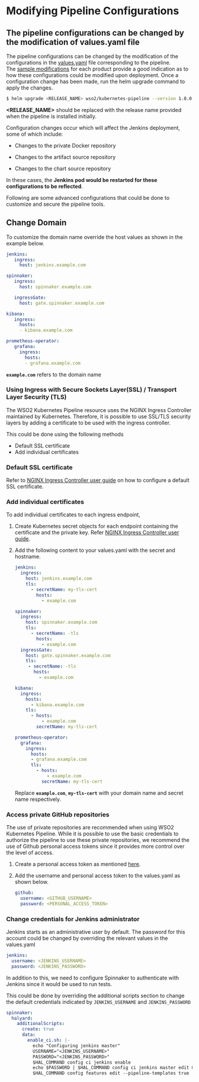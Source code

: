 # Modifying Pipeline Configurations

## The pipeline configurations can be changed by the modification of values.yaml file

The pipeline configurations can be changed by the modification of the
configurations in
the [values.yaml](https://github.com/wso2/kubernetes-pipeline/blob/master/kubernetes-pipeline/values.yaml) file
corresponding to the pipeline. The [sample
modifications](https://github.com/wso2/kubernetes-pipeline/tree/master/kubernetes-pipeline/samples)
for each product provide a good indication as to how these
configurations could be modified upon deployment. Once a configuration
change has been made, run the helm upgrade command to apply the changes.

``` bash
$ helm upgrade <RELEASE_NAME> wso2/kubernetes-pipeline --version 1.0.0 -f values.yaml
```
>

**<RELEASE\_NAME\>** should be replaced with the release name provided
when the pipeline is installed initially.

Configuration changes occur which will affect the Jenkins
deployment, some of which include:

  * Changes to the private Docker repository

  * Changes to the artifact source repository

  * Changes to the chart source repository

In these cases, the **Jenkins pod would be restarted for these
configurations to be reflected**.

Following are some advanced configurations that could be done to
customize and secure the pipeline tools.

## Change Domain

To customize the domain name override the host values as shown in the
example below.

``` yml
jenkins:
   ingress:
     host: jenkins.example.com

spinnaker:
   ingress:
     host: spinnaker.example.com

   ingressGate:
     host: gate.spinnaker.example.com

kibana:
   ingress:
     hosts:
     - kibana.example.com

prometheus-operator:
   grafana:
     ingress:
       hosts:
       - grafana.example.com
```

  **`example.com`** refers to the domain name


### Using Ingress with Secure Sockets Layer(SSL) / Transport Layer Security (TLS)

The WSO2 Kubernetes Pipeline resource uses the NGINX Ingress Controller
maintained by Kubernetes. Therefore, it is possible to use SSL/TLS
security layers by adding a certificate to be used with the ingress
controller.

This could be done using the following methods

  - Default SSL certificate
  - Add individual certificates

### Default SSL certificate

Refer to [NGINX Ingress Controller user
guide](https://kubernetes.github.io/ingress-nginx/user-guide/tls/#default-ssl-certificate)
on how to configure a default SSL certificate.

### Add individual certificates

To add individual certificates to each ingress endpoint,

1.  Create Kubernetes secret objects for each endpoint containing the
    certificate and the private key.  Refer [NGINX Ingress Controller user
    guide](https://kubernetes.github.io/ingress-nginx/user-guide/tls/#tls-secrets).

2.  Add the following content to your values.yaml with the secret and
    hostname.
    
    ``` yml
    jenkins:
      ingress:
        host: jenkins.example.com
        tls:
          - secretName: my-tls-cert
            hosts:
              - example.com
    
    spinnaker:
      ingress:
        host: spinnaker.example.com
        tls:
          - secretName: -tls
            hosts:
              - example.com
      ingressGate:
        host: gate.spinnaker.example.com
        tls:
         - secretName: -tls
           hosts:
             - example.com
    
    kibana:
      ingress:
        hosts:
          - kibana.example.com
        tls:
          - hosts:
              - example.com
            secretName: my-tls-cert
    
    prometheus-operator:
      grafana:
        ingress:
          hosts:
          - grafana.example.com
          tls:
            - hosts:
                - example.com
              secretName: my-tls-cert
    ```

    
    Replace **`example.com`**, **`my-tls-cert`** with your domain name
    and secret name respectively.


### Access private GitHub repositories

The use of private repositories are recommended when using WSO2
Kubernetes Pipeline. While it is possible to use the basic credentials
to authorize the pipeline to use these private repositories, we
recommend the use of Github personal access tokens since it provides
more control over the level of access.

1.  Create a personal access token as mentioned
    [here](https://help.github.com/en/github/authenticating-to-github/creating-a-personal-access-token-for-the-command-line).

2.  Add the username and personal access token to the values.yaml as
    shown below.
    
    ``` yml
    github:
      username: <GITHUB_USERNAME>
      password: <PERSONAL_ACCESS_TOKEN>
    ```


### Change credentials for Jenkins administrator

Jenkins starts as an administrative user by default. The password for
this account could be changed by overriding the relevant values in the
values.yaml

``` yml
jenkins:
  username: <JENKINS_USERNAME>
  password: <JENKINS_PASSWORD>
```


In addition to this, we need to configure Spinnaker to authenticate with
Jenkins since it would be used to run tests.

This could be done by overriding the additional scripts section to
change the default credentials indicated by `JENKINS_USERNAME` and
`JENKINS_PASSWORD`


``` yml
spinnaker:
  halyard:
    additionalScripts:
      create: true
      data:
        enable_ci.sh: |-
          echo "Configuring jenkins master"
          USERNAME="<JENKINS_USERNAME>"
          PASSWORD="<JENKINS_PASSWORD>"
          $HAL_COMMAND config ci jenkins enable
          echo $PASSWORD | $HAL_COMMAND config ci jenkins master edit master --address http://jenkins-service.{{ .Release.Namespace }}.svc.cluster.local:8080 --username $USERNAME --password || echo $PASSWORD | $HAL_COMMAND config ci jenkins master add master --address http://jenkins-service.{{ .Release.Namespace }}.svc.cluster.local:8080 --username $USERNAME --password
          $HAL_COMMAND config features edit --pipeline-templates true
```
